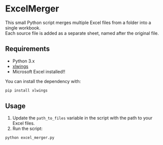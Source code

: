 # ExcelMerger
This small Python script merges multiple Excel files from a folder into a single workbook.  
Each source file is added as a separate sheet, named after the original file.

## Requirements
- Python 3.x
- [xlwings](https://pypi.org/project/xlwings/)
- Microsoft Excel installed!!

You can install the dependency with:

```bash
pip install xlwings
```

## Usage
1. Update the `path_to_files` variable in the script with the path to your Excel files.
2. Run the script:

```bash
python excel_merger.py
```
